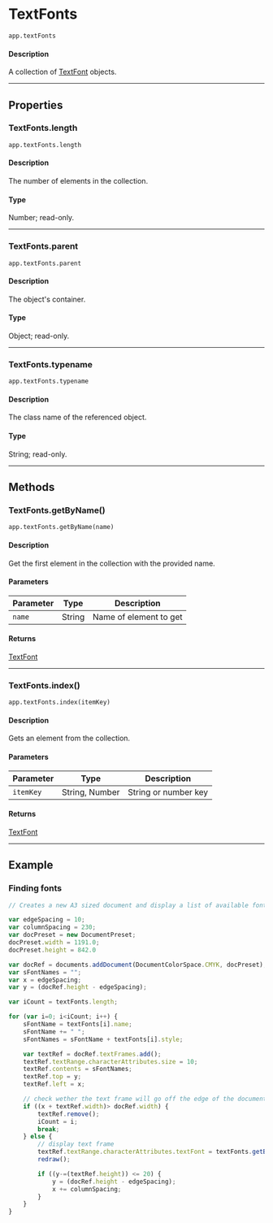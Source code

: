 # TextFonts

`app.textFonts`

#### Description

A collection of [TextFont](./TextFont.md) objects.

---

## Properties

### TextFonts.length

`app.textFonts.length`

#### Description

The number of elements in the collection.

#### Type

Number; read-only.

---

### TextFonts.parent

`app.textFonts.parent`

#### Description

The object's container.

#### Type

Object; read-only.

---

### TextFonts.typename

`app.textFonts.typename`

#### Description

The class name of the referenced object.

#### Type

String; read-only.

---

## Methods

### TextFonts.getByName()

`app.textFonts.getByName(name)`

#### Description

Get the first element in the collection with the provided name.

#### Parameters

| Parameter   | Type   | Description            |
|-------------|--------|------------------------|
| `name`      | String | Name of element to get |

#### Returns

[TextFont](./TextFont.md)

---

### TextFonts.index()

`app.textFonts.index(itemKey)`

#### Description

Gets an element from the collection.

#### Parameters

| Parameter   | Type           | Description          |
|-------------|----------------|----------------------|
| `itemKey`   | String, Number | String or number key |

#### Returns

[TextFont](./TextFont.md)

---

## Example

### Finding fonts

```javascript
// Creates a new A3 sized document and display a list of available fonts until the document is full.

var edgeSpacing = 10;
var columnSpacing = 230;
var docPreset = new DocumentPreset;
docPreset.width = 1191.0;
docPreset.height = 842.0

var docRef = documents.addDocument(DocumentColorSpace.CMYK, docPreset);
var sFontNames = "";
var x = edgeSpacing;
var y = (docRef.height - edgeSpacing);

var iCount = textFonts.length;

for (var i=0; i<iCount; i++) {
    sFontName = textFonts[i].name;
    sFontName += " ";
    sFontNames = sFontName + textFonts[i].style;

    var textRef = docRef.textFrames.add();
    textRef.textRange.characterAttributes.size = 10;
    textRef.contents = sFontNames;
    textRef.top = y;
    textRef.left = x;

    // check wether the text frame will go off the edge of the document
    if ((x + textRef.width)> docRef.width) {
        textRef.remove();
        iCount = i;
        break;
    } else {
        // display text frame
        textRef.textRange.characterAttributes.textFont = textFonts.getByName(textFonts[i].name);
        redraw();

        if ((y-=(textRef.height)) <= 20) {
            y = (docRef.height - edgeSpacing);
            x += columnSpacing;
        }
    }
}
```
